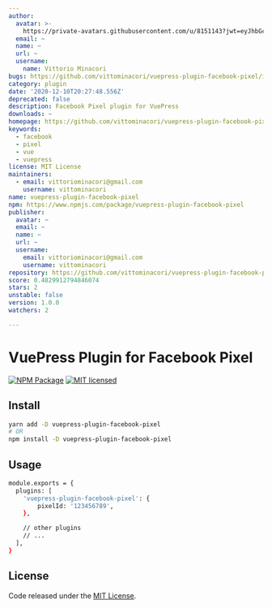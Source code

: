 ```yaml
---
author:
  avatar: >-
    https://private-avatars.githubusercontent.com/u/8151143?jwt=eyJhbGciOiJIUzI1NiIsInR5cCI6IkpXVCJ9.eyJpc3MiOiJnaXRodWIuY29tIiwiYXVkIjoicmF3LmdpdGh1YnVzZXJjb250ZW50LmNvbSIsImtleSI6ImtleTEiLCJleHAiOjE3MzQ2NzM5MjAsIm5iZiI6MTczNDY3MjcyMCwicGF0aCI6Ii91LzgxNTExNDMifQ.E_MrhgJaGfvkCj70p2TH07pq5NcvpCHC6VtrxbKFAjM&v=4
  email: ~
  name: ~
  url: ~
  username:
    name: Vittorio Minacori
bugs: https://github.com/vittominacori/vuepress-plugin-facebook-pixel/issues
category: plugin
date: '2020-12-10T20:27:48.556Z'
deprecated: false
description: Facebook Pixel plugin for VuePress
downloads: ~
homepage: https://github.com/vittominacori/vuepress-plugin-facebook-pixel
keywords:
  - facebook
  - pixel
  - vue
  - vuepress
license: MIT License
maintainers:
  - email: vittoriominacori@gmail.com
    username: vittominacori
name: vuepress-plugin-facebook-pixel
npm: https://www.npmjs.com/package/vuepress-plugin-facebook-pixel
publisher:
  avatar: ~
  email: ~
  name: ~
  url: ~
  username:
    email: vittoriominacori@gmail.com
    username: vittominacori
repository: https://github.com/vittominacori/vuepress-plugin-facebook-pixel
score: 0.4829912794846074
stars: 2
unstable: false
version: 1.0.0
watchers: 2

---
```


# VuePress Plugin for Facebook Pixel

[![NPM Package](https://img.shields.io/npm/v/vuepress-plugin-facebook-pixel.svg?style=flat-square)](https://www.npmjs.com/package/vuepress-plugin-facebook-pixel)
[![MIT licensed](https://img.shields.io/github/license/vittominacori/vuepress-plugin-facebook-pixel.svg)](https://github.com/vittominacori/vuepress-plugin-facebook-pixel/blob/master/LICENSE)

## Install

```bash
yarn add -D vuepress-plugin-facebook-pixel
# OR 
npm install -D vuepress-plugin-facebook-pixel
```

## Usage 

```bash
module.exports = {
  plugins: [
    'vuepress-plugin-facebook-pixel': { 
        pixelId: '123456789',
    },

    // other plugins
    // ...
  ],
}
```

## License

Code released under the [MIT License](https://github.com/vittominacori/vuepress-plugin-facebook-pixel/blob/master/LICENSE).
